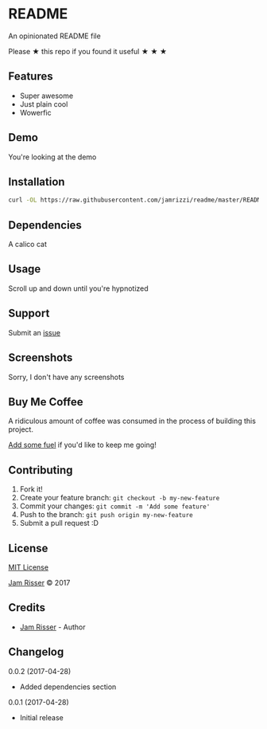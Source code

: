 # README

An opinionated README file

Please &#9733; this repo if you found it useful &#9733; &#9733; &#9733;


## Features
<!------------------------------------------------------->

* Super awesome
* Just plain cool
* Wowerfic


## Demo
<!------------------------------------------------------->

You're looking at the demo


## Installation
<!------------------------------------------------------->

```sh
curl -OL https://raw.githubusercontent.com/jamrizzi/readme/master/README.md
```


## Dependencies
<!------------------------------------------------------->

A calico cat


## Usage
<!------------------------------------------------------->

Scroll up and down until you're hypnotized


## Support
<!------------------------------------------------------->

Submit an [issue](https://github.com/jamrizzi/readme/issues/new)


## Screenshots
<!------------------------------------------------------->

Sorry, I don't have any screenshots


## Buy Me Coffee
<!------------------------------------------------------->

A ridiculous amount of coffee was consumed in the process of building this project.

[Add some fuel](https://jamrizzi.com/#!/buy-me-coffee) if you'd like to keep me going!


## Contributing
<!------------------------------------------------------->

1. Fork it!
2. Create your feature branch: `git checkout -b my-new-feature`
3. Commit your changes: `git commit -m 'Add some feature'`
4. Push to the branch: `git push origin my-new-feature`
5. Submit a pull request :D


## License
<!------------------------------------------------------->

[MIT License](https://github.com/jamrizzi/readme/blob/master/LICENSE)

[Jam Risser](https://jamrizzi.com) &copy; 2017


## Credits
<!------------------------------------------------------->

* [Jam Risser](https://jamrizzi.com) - Author


## Changelog
<!------------------------------------------------------->

0.0.2 (2017-04-28)
* Added dependencies section

0.0.1 (2017-04-28)
* Initial release
